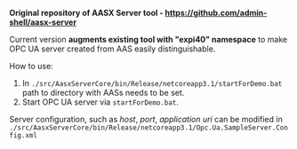 **Original repository of AASX Server tool - https://github.com/admin-shell/aasx-server**

Current version **augments existing tool with "expi40" namespace** to make OPC UA server created from AAS easily distinguishable.

How to use:
1. In `./src/AasxServerCore/bin/Release/netcoreapp3.1/startForDemo.bat` path to directory with AASs needs to be set.
2. Start OPC UA server via `startForDemo.bat`.

Server configuration, such as *host*, *port*, *application uri* can be modified in `./src/AasxServerCore/bin/Release/netcoreapp3.1/Opc.Ua.SampleServer.Config.xml`
